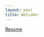 ```yaml
---
layout: post
title: Welcome!
---
```

[Resume](https://github.com/CelinaAC7/CelinaAC7.github.io/blob/master/_posts/resume.html)


